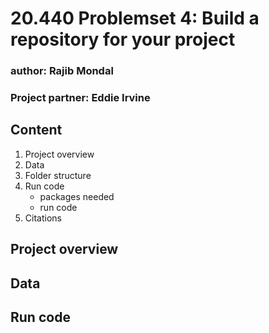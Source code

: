 # 20.440 Problemset 4: Build a repository for your project
### author:           Rajib Mondal
### Project partner:  Eddie Irvine

## Content
1. Project overview
2. Data
3. Folder structure
4. Run code
    - packages needed
    - run code
6. Citations

## Project overview

## Data

## Run code
